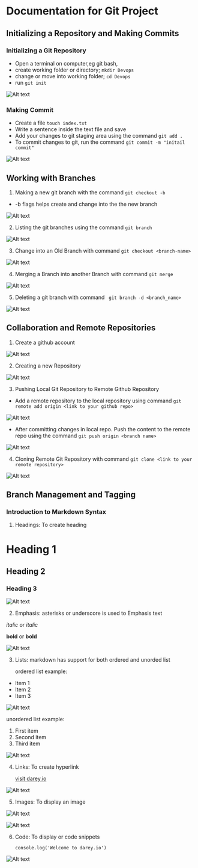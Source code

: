 # Documentation for Git Project

## **Initializing a Repository and Making Commits**

### Initializing a Git Repository

- Open a terminal on computer,eg git bash,
- create working folder or directory; `mkdir Devops`
- change or move into working folder; `cd Devops`
- run `git init`

![Alt text](<images/init git repo.png>)

### Making Commit

- Create a file `touch index.txt`
- Write a sentence inside the text file and save
- Add your changes to git staging area using the command `git add .`
- To commit changes to git, run the command `git commit -m "initail commit"`

![Alt text](<images/git commit.png>)

## **Working with Branches**

1. Making a new git branch with the command `git checkout -b`

- -b flags helps create and change into the the new branch

![Alt text](<images/create new branch.png>)

2. Listing the git branches using the command `git branch`

![Alt text](<images/git branch.png>)

3. Change into an Old Branch with command `git checkout <branch-name>`

![Alt text](<images/git checkout.png>)

4. Merging a Branch into another Branch with command `git merge`

![Alt text](<images/git merge.png>)

5. Deleting a git branch with command ` git branch -d <branch_name>`

![Alt text](<images/delete branch.png>)

## **Collaboration and Remote Repositories**

1. Create a github account

![Alt text](<images/git account.png>)

2. Creating a new Repository

![Alt text](<images/new repo.png>)

3. Pushing Local Git Repository to Remote Github Repository

- Add a remote repository to the local repository using command `git remote add origin <link to your github repo>`

![Alt text](<images/git remote add origin.png>)

- After committing changes in local repo. Push the content to the remote repo using the command `git push origin <branch name>`

![Alt text](<images/git push origin main.png>)

4. Cloning Remote Git Repository with command `git clone <link to your remote repository>`

![Alt text](<images/git clone.png>)

## **Branch Management and Tagging**

### Introduction to Markdown Syntax

1. Headings: To create heading

# Heading 1

## Heading 2

### Heading 3

![Alt text](images/heading.png)

2. Emphasis: asterisks or underscore is used to Emphasis text

_italic_ or _italic_

**bold** or **bold**

![Alt text](<images/bold & asterisks.png>)

3. Lists: markdown has support for both ordered and unorded list

   ordered list example:

- Item 1
- Item 2
- Item 3

![Alt text](<images/ordered list.png>)

unordered list example:

1. First item
2. Second item
3. Third item

![Alt text](<images/unordered list.png>)

4. Links: To create hyperlink

   [visit darey.io](https://www.darey.io)

![Alt text](images/links.png)

5. Images: To display an image

![Alt text](<images/git image.jpg>)

![Alt text](images/image.png)

6. Code: To display or code snippets

   `console.log('Welcome to darey.io')`

![Alt text](images/code.png)

